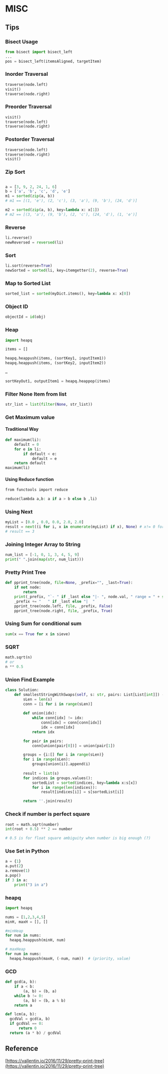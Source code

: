 # MISC

## Tips

### Bisect Usage

```python
from bisect import bisect_left
...
pos = bisect_left(itemsAligned, targetItem)
```

### Inorder Traversal

```python
traverse(node.left)
visit()
traverse(node.right)
```

### Preorder Traversal

```python
visit()
traverse(node.left)
traverse(node.right)
```

### Postorder Traversal

```python
traverse(node.left)
traverse(node.right)
visit()
```

### Zip Sort

```python

a = [3, 9, 2, 24, 1, 6]
b = ['a', 'b', 'c', 'd', 'e']
m1 = sorted(zip(a, b))
# m1 == [(1, 'e'), (2, 'c'), (3, 'a'), (9, 'b'), (24, 'd')]

m2 = sorted(zip(a, b), key=lambda x: x[1])
# m2 == [(3, 'a'), (9, 'b'), (2, 'c'), (24, 'd'), (1, 'e')]
```

### Reverse

```python
li.reverse()
newReversed = reversed(li)
```

### Sort

```python
li.sort(reverse=True)
newSorted = sorted(li, key=itemgetter(2), reverse=True)
```

### Map to Sorted List

```python
sorted_list = sorted(myDict.items(), key=lambda x: x[0])
```

### Object ID

```python
objectId = id(obj)
```

### Heap

```python
import heapq

items = []

heapq.heappush(items, (sortKey1, inputItem1))
heapq.heappush(items, (sortKey2, inputItem2))

…

sortKeyOut1, outputItem1 = heapq.heappop(items)
```

### Filter None Item from list

```python
str_list = list(filter(None, str_list))
```

### Get Maximum value

#### Traditional Way

```python
def maximum(li):
    default = 0
    for e in li:
        if default < e:
            default = e
    return default
maximum(li)
```

#### Using Reduce function

```php
from functools import reduce

reduce(lambda a,b: a if a > b else b ,li)
```

### Using Next

```python
myList = [0.0 , 0.0, 0.0, 2.0, 2.0]
result = next((i for i, x in enumerate(myList) if x), None) # x!= 0 for strict match
# result == 3
```

### Joining Integer Array to String

```python
num_list = [-1, 0, 1, 3, 4, 5, 9]
print(" ".join(map(str, num_list)))
```

### Pretty Print Tree

```python
def pprint_tree(node, file=None, _prefix="", _last=True):
    if not node:
        return
    print(_prefix, "`- " if _last else "|- ", node.val, " range = " + str(node.rg), sep="", file=file)
    _prefix += "   " if _last else "|  "
    pprint_tree(node.left, file, _prefix, False)   
    pprint_tree(node.right, file, _prefix, True)  
```

### Using Sum for conditional sum

```python
sum(x == True for x in sieve)
```

### SQRT

```python
math.sqrt(n)
# or
n ** 0.5
```

### Union Find Example

```python
class Solution:
    def smallestStringWithSwaps(self, s: str, pairs: List[List[int]]) -> str:
        sLen = len(s)
        conn = [i for i in range(sLen)]
        
        def union(idx):
            while conn[idx] != idx:
                conn[idx] = conn[conn[idx]]
                idx = conn[idx]
            return idx

        for pair in pairs:
            conn[union(pair[0])] = union(pair[1])

        groups = {i:[] for i in range(sLen)}
        for i in range(sLen):
            groups[union(i)].append(i)
        
        result = list(s)
        for indices in groups.values():
            sortedList = sorted(indices, key=lambda x:s[x])
            for i in range(len(indices)):
                result[indices[i]] = s[sortedList[i]]

        return ''.join(result)
```

### Check if number is perfect square

```python
root = math.sqrt(number)
int(root + 0.5) ** 2 == number

# 0.5 is for float square ambiguity when number is big enough (?)
```

### Use Set in Python

```python
a = {1}
a.put(2}
a.remove(1)
a.pop()
if 3 in a:
    print("3 in a")
```

### heapq

```python
import heapq

nums = [1,2,3,4,5]
minH, maxH = [], []

#minHeap
for num in nums:
  heapq.heappush(minH, num)

# maxHeap
for num in nums:
  heapq.heappush(maxH, (-num, num))  # (priority, value)
```

### GCD

```python
def gcd(a, b):
    if a < b:
        (a, b) = (b, a)
    while b != 0:
        (a, b) = (b, a % b)
    return a

def lcm(a, b):
  gcdVal = gcd(a, b)
  if gcdVal == 0:
      return 0
  return (a * b) / gcdVal
```



## Reference

[https://vallentin.io/2016/11/29/pretty-print-tree](https://vallentin.io/2016/11/29/pretty-print-tree)

        


